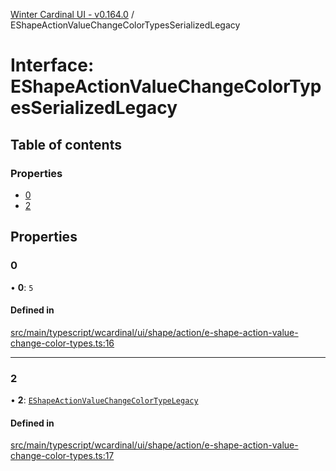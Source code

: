 [Winter Cardinal UI - v0.164.0](../index.md) / EShapeActionValueChangeColorTypesSerializedLegacy

# Interface: EShapeActionValueChangeColorTypesSerializedLegacy

## Table of contents

### Properties

- [0](EShapeActionValueChangeColorTypesSerializedLegacy.md#0)
- [2](EShapeActionValueChangeColorTypesSerializedLegacy.md#2)

## Properties

### 0

• **0**: ``5``

#### Defined in

[src/main/typescript/wcardinal/ui/shape/action/e-shape-action-value-change-color-types.ts:16](https://github.com/winter-cardinal/winter-cardinal-ui/blob/v0.164.0/src/main/typescript/wcardinal/ui/shape/action/e-shape-action-value-change-color-types.ts#L16)

___

### 2

• **2**: [`EShapeActionValueChangeColorTypeLegacy`](../index.md#eshapeactionvaluechangecolortypelegacy)

#### Defined in

[src/main/typescript/wcardinal/ui/shape/action/e-shape-action-value-change-color-types.ts:17](https://github.com/winter-cardinal/winter-cardinal-ui/blob/v0.164.0/src/main/typescript/wcardinal/ui/shape/action/e-shape-action-value-change-color-types.ts#L17)
